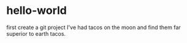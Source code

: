 # hello-world
first create a git project
I've had tacos on the moon and find them far superior to earth tacos.
